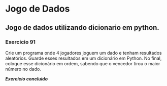 # Jogo de Dados
## Jogo de dados utilizando dicionario em python.

### Exercicio 91

Crie um programa onde 4 jogadores joguem um dado e tenham resultados aleatórios. Guarde esses resultados em um dicionário em Python. No final, coloque esse dicionário em ordem, sabendo que o vencedor tirou o maior número no dado.

__*Exercicio concluido*__
